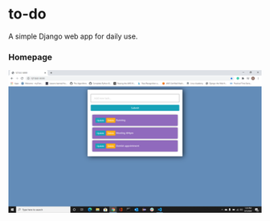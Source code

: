 # to-do

A simple Django web app for daily use.

### Homepage

![Home Page with few tasks added](imgs/homePage_tasks.png)

